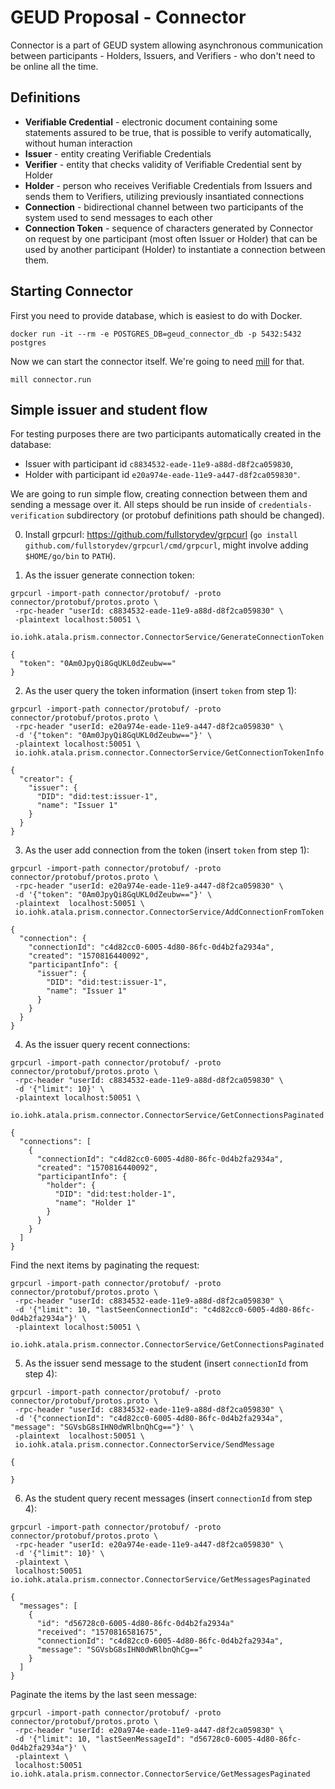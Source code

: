# GEUD Proposal - Connector

Connector is a part of GEUD system allowing asynchronous communication between participants - Holders, Issuers, and Verifiers - who don't need to be online all the time.

## Definitions

* **Verifiable Credential** - electronic document containing some statements assured to be true, that is possible to verify automatically, without human interaction
* **Issuer** - entity creating Verifiable Credentials
* **Verifier** - entity that checks validity of Verifiable Credential sent by Holder
* **Holder** - person who receives Verifiable Credentials from Issuers and sends them to Verifiers, utilizing previously insantiated connections
* **Connection** - bidirectional channel between two participants of the system used to send messages to each other
* **Connection Token** - sequence of characters generated by Connector on request by one participant (most often Issuer or Holder) that can be used by another participant (Holder) to instantiate a connection between them.

## Starting Connector

First you need to provide database, which is easiest to do with Docker.
```
docker run -it --rm -e POSTGRES_DB=geud_connector_db -p 5432:5432 postgres
```

Now we can start the connector itself. We're going to need [mill](https://github.com/lihaoyi/mill) for that.
```
mill connector.run
```

## Simple issuer and student flow

For testing purposes there are two participants automatically created in the database:
* Issuer with participant id `c8834532-eade-11e9-a88d-d8f2ca059830`,
* Holder with participant id `e20a974e-eade-11e9-a447-d8f2ca059830"`.

We are going to run simple flow, creating connection between them and sending a message over it. All steps should be run inside of `credentials-verification` subdirectory (or protobuf definitions path should be changed).

0. Install grpcurl: https://github.com/fullstorydev/grpcurl (`go install github.com/fullstorydev/grpcurl/cmd/grpcurl`, might involve adding `$HOME/go/bin` to `PATH`).

1. As the issuer generate connection token:
```
grpcurl -import-path connector/protobuf/ -proto connector/protobuf/protos.proto \
 -rpc-header "userId: c8834532-eade-11e9-a88d-d8f2ca059830" \
 -plaintext localhost:50051 \
 io.iohk.atala.prism.connector.ConnectorService/GenerateConnectionToken
```

```
{
  "token": "0Am0JpyQi8GqUKL0dZeubw=="
}
```

2. As the user query the token information (insert `token` from step 1):
```
grpcurl -import-path connector/protobuf/ -proto connector/protobuf/protos.proto \
 -rpc-header "userId: e20a974e-eade-11e9-a447-d8f2ca059830" \
 -d '{"token": "0Am0JpyQi8GqUKL0dZeubw=="}' \
 -plaintext localhost:50051 \
 io.iohk.atala.prism.connector.ConnectorService/GetConnectionTokenInfo
```

```
{
  "creator": {
    "issuer": {
      "DID": "did:test:issuer-1",
      "name": "Issuer 1"
    }
  }
}
```

3. As the user add connection from the token (insert `token` from step 1):
```
grpcurl -import-path connector/protobuf/ -proto connector/protobuf/protos.proto \
 -rpc-header "userId: e20a974e-eade-11e9-a447-d8f2ca059830" \
 -d '{"token": "0Am0JpyQi8GqUKL0dZeubw=="}' \
 -plaintext  localhost:50051 \
 io.iohk.atala.prism.connector.ConnectorService/AddConnectionFromToken
```

```
{
  "connection": {
    "connectionId": "c4d82cc0-6005-4d80-86fc-0d4b2fa2934a",
    "created": "1570816440092",
    "participantInfo": {
      "issuer": {
        "DID": "did:test:issuer-1",
        "name": "Issuer 1"
      }
    }
  }
}

```

4. As the issuer query recent connections:
```
grpcurl -import-path connector/protobuf/ -proto connector/protobuf/protos.proto \
 -rpc-header "userId: c8834532-eade-11e9-a88d-d8f2ca059830" \
 -d '{"limit": 10}' \
 -plaintext localhost:50051 \
 io.iohk.atala.prism.connector.ConnectorService/GetConnectionsPaginated
```

```
{
  "connections": [
    {
      "connectionId": "c4d82cc0-6005-4d80-86fc-0d4b2fa2934a",
      "created": "1570816440092",
      "participantInfo": {
        "holder": {
          "DID": "did:test:holder-1",
          "name": "Holder 1"
        }
      }
    }
  ]
}
```

Find the next items by paginating the request:
```
grpcurl -import-path connector/protobuf/ -proto connector/protobuf/protos.proto \
 -rpc-header "userId: c8834532-eade-11e9-a88d-d8f2ca059830" \
 -d '{"limit": 10, "lastSeenConnectionId": "c4d82cc0-6005-4d80-86fc-0d4b2fa2934a"}' \
 -plaintext localhost:50051 \
 io.iohk.atala.prism.connector.ConnectorService/GetConnectionsPaginated
```

5. As the issuer send message to the student (insert `connectionId` from step 4):
```
grpcurl -import-path connector/protobuf/ -proto connector/protobuf/protos.proto \
 -rpc-header "userId: c8834532-eade-11e9-a88d-d8f2ca059830" \
 -d '{"connectionId": "c4d82cc0-6005-4d80-86fc-0d4b2fa2934a", "message": "SGVsbG8sIHN0dWRlbnQhCg=="}' \
 -plaintext  localhost:50051 \
 io.iohk.atala.prism.connector.ConnectorService/SendMessage
```

```
{

}
```

6. As the student query recent messages (insert `connectionId` from step 4):
```
grpcurl -import-path connector/protobuf/ -proto connector/protobuf/protos.proto \
 -rpc-header "userId: e20a974e-eade-11e9-a447-d8f2ca059830" \
 -d '{"limit": 10}' \
 -plaintext \
 localhost:50051 io.iohk.atala.prism.connector.ConnectorService/GetMessagesPaginated
```

```
{
  "messages": [
    {
      "id": "d56728c0-6005-4d80-86fc-0d4b2fa2934a"
      "received": "1570816581675",
      "connectionId": "c4d82cc0-6005-4d80-86fc-0d4b2fa2934a",
      "message": "SGVsbG8sIHN0dWRlbnQhCg=="
    }
  ]
}
```

Paginate the items by the last seen message:
```
grpcurl -import-path connector/protobuf/ -proto connector/protobuf/protos.proto \
 -rpc-header "userId: e20a974e-eade-11e9-a447-d8f2ca059830" \
 -d '{"limit": 10, "lastSeenMessageId": "d56728c0-6005-4d80-86fc-0d4b2fa2934a"}' \
 -plaintext \
 localhost:50051 io.iohk.atala.prism.connector.ConnectorService/GetMessagesPaginated
```
